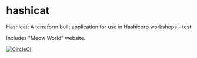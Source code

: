 # hashicat
Hashicat: A terraform built application for use in Hashicorp workshops - test

Includes "Meow World" website.

[![CircleCI](https://circleci.com/gh/hashicorp/hashicat-azure.svg?style=svg)](https://circleci.com/gh/hashicorp/hashicat-azure)
